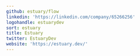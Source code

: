 ```yaml
---
github: estuary/flow
linkedin: 'https://linkedin.com/company/65266256'
logohandle: estuarydev
sort: estuary
title: Estuary
twitter: EstuaryDev
website: 'https://estuary.dev/'
---
```

